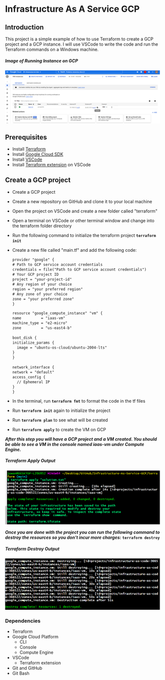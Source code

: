 # Infrastructure As A Service GCP

## Introduction
This project is a simple example of how to use Terraform to create a GCP project and a GCP instance.
I will use VSCode to write the code and run the Terraform commands on a Windows machine.

##### Image of Running Instance on GCP
![Running Instance](/terraform/screenshots/VMInstanceRunning.png)

## Prerequisites
- Install [Terraform](https://www.terraform.io/downloads.html)
- Install [Google Cloud SDK](https://cloud.google.com/sdk/docs/install)
- Install [VSCode](https://code.visualstudio.com/download)
- Install [Terraform extension](https://marketplace.visualstudio.com/items?itemName=mauve.terraform) on VSCode

## Create a GCP project
- Create a GCP project
- Create a new repository on GitHub and clone it to your local machine
- Open the project on VSCode and create a new folder called "terraform"
- Open a terminal on VSCode or other terminal window and change into the terraform folder directory
- Run the following command to initialize the terraform project
    **```terraform init```**
- Create a new file called "main.tf" and add the following code:
    ```
    provider "google" {
  # Path to GCP service account credentials
  credentials = file("Path to GCP service account credentials")
  # Your GCP project ID
  project = "your-project-id"
  # Any region of your choice
  region = "your preferred region"
  # Any zone of your choice
  zone = "your preferred zone"
    }
    ```
    ```
    resource "google_compute_instance" "vm" {
  name         = "iaas-vm"
  machine_type = "e2-micro"
  zone         = "us-east4-b"

  boot_disk {
    initialize_params {
      image = "ubuntu-os-cloud/ubuntu-2004-lts"
    }
  }

  network_interface {
    network = "default"
    access_config {
      // Ephemeral IP
    }
  }
    ```


- In the terminal, run **```terraform fmt```** to format the code in the tf files
- Run **```terraform init```** again to initialize the project
- Run **```terraform plan```** to see what will be created
- Run **```terraform apply```** to create the VM on GCP

***After this step you will have a GCP project and a VM created. You should be able to see a VM in the console named iaas-vm under Compute Engine.***

##### Terraform Apply Output
![Terraform Apply Output](/terraform/screenshots/TerraformApplyOutput.png)

***Once you are done with the project you can run the following command to destroy the resources so you don't incur more charges:***
**```terraform destroy```**

##### Terraform Destroy Output
![Terraform Destroy Output](/terraform/screenshots/TerraformDestroyOutput.png)

### Dependencies
- Terraform
- Google Cloud Platform
    - CLI
    - Console
    - Compute Engine
- VSCode
    - Terraform extension
- Git and GitHub
- Git Bash